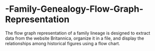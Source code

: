 # -Family-Genealogy-Flow-Graph-Representation
The flow graph representation of a family lineage is designed to extract data from the website Britannica, organize it in a file, and display the relationships among historical figures using a flow chart. 
